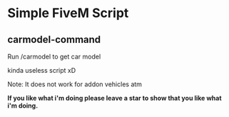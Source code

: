 # Simple FiveM Script
## carmodel-command
Run /carmodel to get car model

kinda useless script xD

Note: It does not work for addon vehicles atm

<b>
If you like what i'm doing please leave a star to show that you like what i'm doing.

